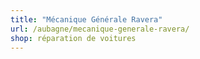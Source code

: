 ```yaml
---
title: "Mécanique Générale Ravera"
url: /aubagne/mecanique-generale-ravera/
shop: réparation de voitures
---
```

